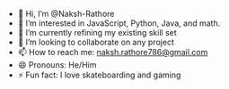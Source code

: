 - 👋 Hi, I’m @Naksh-Rathore
- 👀 I’m interested in JavaScript, Python, Java, and math.
- 🌱 I’m currently refining my existing skill set
- 💞️ I’m looking to collaborate on any project
- 📫 How to reach me: naksh.rathore786@gmail.com
- 😄 Pronouns: He/Him
- ⚡ Fun fact: I love skateboarding and gaming

<!---
Naksh-Rathore/Naksh-Rathore is a ✨ special ✨ repository because its `README.md` (this file) appears on your GitHub profile.
You can click the Preview link to take a look at your changes.
--->
